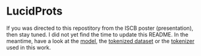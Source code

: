 # LucidProts
If you was directed to this repostitory from the ISCB poster (presentation), then stay tuned. I did not yet find the time to update this README. 
In the meantime, have a look at the [model](https://huggingface.co/adrianhenkel/lucid-prots-model), the [tokenized dataset](https://huggingface.co/datasets/adrianhenkel/lucidprots_full_data) or the [tokenizer](https://huggingface.co/adrianhenkel/lucid-prot-tokenizer) used in this work.
